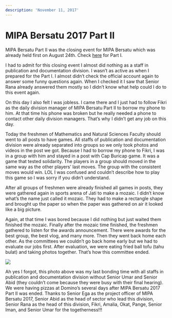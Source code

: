 ```yaml
---
description: 'November 11, 2017'
---
```


# MIPA Bersatu 2017 Part II

MIPA Bersatu Part II was the closing event for MIPA Bersatu which was already held first on August 24th. Check [here](../08/mipa-bersatu-2017.md) for Part I.

I had to admit for this closing event I almost did nothing as a staff in publication and documentation division. I wasn’t as active as when I prepared for the Part I. I almost didn’t check the official account again to answer some funny questions again. When I checked it I saw that Senior Rana already answered them mostly so I didn’t know what help could I do to this event again.

On this day I also felt I was jobless. I came there and I just had to follow Fikri as the daily division manager of MIPA Bersatu Part II to borrow my phone to him. At that time his phone was broken but he really needed a phone to contact other daily division managers. That’s why I didn’t get any job on this day.

Today the freshmen of Mathematics and Natural Sciences Faculty should went to all posts to have games. All staffs of publication and documentation division were already separated into groups so we only took photos and videos in the post we got. Because I had to borrow my phone to Fikri, I was in a group with him and stayed in a post with Cap Buricap game. It was a game that tested solidarity. The players in a group should moved in the same way as the other players’ last moves. The group with the consistent moves would win. LOL I was confused and couldn’t describe how to play this game so I was sorry if you didn’t understand.

After all groups of freshmen were already finished all games in posts, they were gathered again in sports arena of Jati to make a mozaic. I didn’t know what’s the name just called it mozaic. They had to make a rectangle shape and brought up the paper so when the paper was gathered on air it looked like a big picture.

Again, at that time I was bored because I did nothing but just waited them finished the mozaic. Finally after the mozaic time finished, the freshmen gathered to listen for the awards announcement. There were awards for the best group, the best vlog, and many more. Then they went back home each other. As the committees we couldn’t go back home early but we had to evaluate our jobs first. After evaluation, we were eating fried ball tofu \(tahu bulat\) and taking photos together. That’s how this committee ended.

![](http://blogs.unpad.ac.id/realicejoanne/files/2017/11/981056-300x225.jpg)

Ah yes I forgot, this photo above was my last bonding time with all staffs in publication and documentation division without Senior Umar and Senior Abid \(they couldn’t come because they were busy with their final hearing\). We were having pizzas at Domino’s several days after MIPA Bersatu 2017 Part II was ended. Thanks to Senior Ega as the project officer of MIPA Bersatu 2017, Senior Abid as the head of sector who lead this division, Senior Rana as the head of this division, Fikri, Amalia, Okat, Pange, Senior Iman, and Senior Umar for the togetherness!!!

